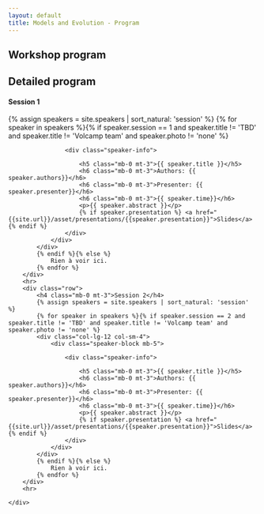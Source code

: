 ```yaml
---
layout: default
title: Models and Evolution - Program
---
```

<section class="page-header" style="background-image:url(https://www.volcamp.io/asset/images/chainedespuys_header.jpg);">
    <div class="container">
        <div class="row justify-content-center">
            <div class="col-lg-8">
                <div class="content text-center">
                    <h1 class="mb-3 text-white text-capitalize letter-spacing">Workshop program</h1>
                    <div class="divider mx-auto mb-4 bg-white"></div>
                </div>
            </div>
        </div>
    </div>
</section>
<section class="section-speaker section">
    <div class="container">
        <div class="row section-heading">
            <div class="col-lg-8">
                <div class="heading">
                    <div class="pl-90">
                        <h2>Detailed program</h2>
                    </div>
                </div>
            </div>
        </div>
        <div class="row">
            <h4 class="mb-0 mt-3">Session 1</h4>
            {% assign speakers = site.speakers | sort_natural: 'session' %}
            {% for speaker in speakers %}{% if speaker.session == 1 and speaker.title != 'TBD' and speaker.title != 'Volcamp team' and speaker.photo != 'none' %}
            <div class="col-lg-12 col-sm-4">
                <div class="speaker-block mb-5">
                    
                    <div class="speaker-info">

                        <h5 class="mb-0 mt-3">{{ speaker.title }}</h5>
                        <h6 class="mb-0 mt-3">Authors: {{ speaker.authors}}</h6>
                        <h6 class="mb-0 mt-3">Presenter: {{ speaker.presenter}}</h6>
                        <h6 class="mb-0 mt-3">{{ speaker.time}}</h6>
                        <p>{{ speaker.abstract }}</p>
                        {% if speaker.presentation %} <a href="{{site.url}}/asset/presentations/{{speaker.presentation}}">Slides</a>{% endif %}
                    </div>
                </div>
            </div>
            {% endif %}{% else %}
                Rien à voir ici.
            {% endfor %}
        </div>
        <hr>
        <div class="row">
            <h4 class="mb-0 mt-3">Session 2</h4>
            {% assign speakers = site.speakers | sort_natural: 'session' %}
            {% for speaker in speakers %}{% if speaker.session == 2 and speaker.title != 'TBD' and speaker.title != 'Volcamp team' and speaker.photo != 'none' %}
            <div class="col-lg-12 col-sm-4">
                <div class="speaker-block mb-5">
                    
                    <div class="speaker-info">

                        <h5 class="mb-0 mt-3">{{ speaker.title }}</h5>
                        <h6 class="mb-0 mt-3">Authors: {{ speaker.authors}}</h6>
                        <h6 class="mb-0 mt-3">Presenter: {{ speaker.presenter}}</h6>
                        <h6 class="mb-0 mt-3">{{ speaker.time}}</h6>
                        <p>{{ speaker.abstract }}</p>
                        {% if speaker.presentation %} <a href="{{site.url}}/asset/presentations/{{speaker.presentation}}">Slides</a>{% endif %}
                    </div>
                </div>
            </div>
            {% endif %}{% else %}
                Rien à voir ici.
            {% endfor %}
        </div>
        <hr>
        
    </div>
</section>